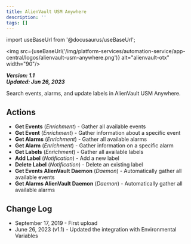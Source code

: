 ```yaml
---
title: AlienVault USM Anywhere
description: ''
tags: []
---
```

import useBaseUrl from '@docusaurus/useBaseUrl';

<img src={useBaseUrl('/img/platform-services/automation-service/app-central/logos/alienvault-usm-anywhere.png')} alt="alienvault-otx" width="90"/>

***Version: 1.1  
Updated: Jun 26, 2023***

Search events, alarms, and update labels in AlienVault USM Anywhere.

## Actions

* **Get Events** (*Enrichment*) - Gather all available events
* **Get Event** (*Enrichment*) - Gather information about a specific event
* **Get Alarms** (*Enrichment*) - Gather all available alarms
* **Get Alarm** (*Enrichment*) - Gather information on a specific alarm
* **Get Labels** (*Enrichment*) - Gather all available labels
* **Add Label** (*Notification*) - Add a new label
* **Delete Label** (*Notification*) - Delete an existing label
* **Get Events AlienVault Daemon** (*Daemon*) - Automatically gather all available events
* **Get Alarms AlienVault Daemon** (*Daemon*) - Automatically gather all available alarms

## Change Log

* September 17, 2019 - First upload
* June 26, 2023 (v1.1) - Updated the integration with Environmental Variables

